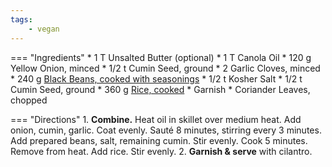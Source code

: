 ```yaml
---
tags:
    - vegan
---
```

=== "Ingredients"
    * 1 T Unsalted Butter (optional)
    * 1 T Canola Oil
    * 120 g Yellow Onion, minced
    * 1/2 t Cumin Seed, ground
    * 2 Garlic Cloves, minced
    * 240 g [Black Beans, cooked with seasonings](beans/index.md)
    * 1/2 t Kosher Salt
    * 1/2 t Cumin Seed, ground
    * 360 g [Rice, cooked](../grains/rice/japanese-rice.md)
    * Garnish
        * Coriander Leaves, chopped

=== "Directions"
    1. **Combine.** Heat oil in skillet over medium heat. Add onion, cumin, garlic. Coat evenly. Sauté 8 minutes, stirring every 3 minutes. Add prepared beans, salt, remaining cumin. Stir evenly. Cook 5 minutes. Remove from heat. Add rice. Stir evenly.
    2. **Garnish & serve** with cilantro.
